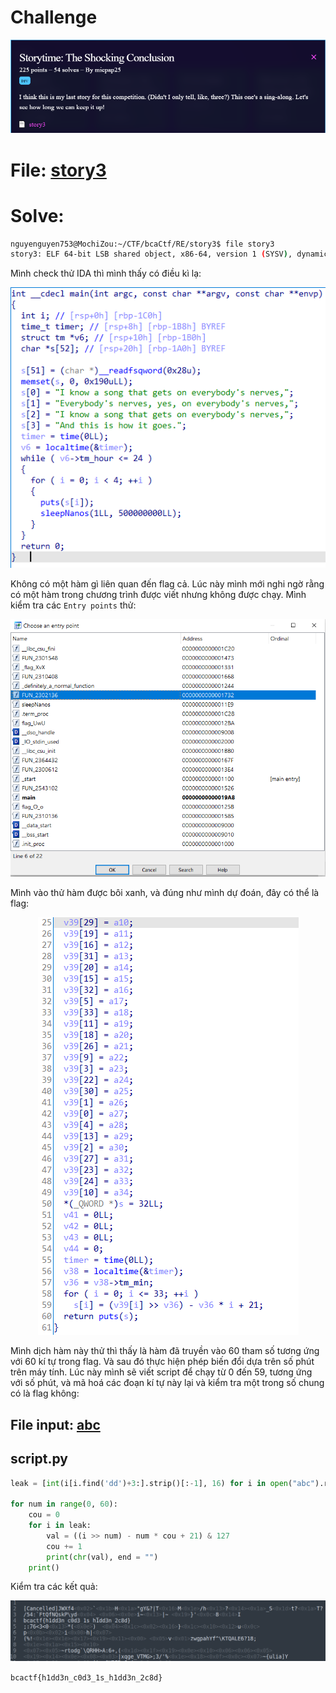 # Challenge

<p align="center">
  <img src="./Image/st3-1.png" alt="Entry point"/>
</p>

# File: [story3](./story3)

# Solve:
```bash
nguyenguyen753@MochiZou:~/CTF/bcaCtf/RE/story3$ file story3 
story3: ELF 64-bit LSB shared object, x86-64, version 1 (SYSV), dynamically linked, interpreter /lib64/ld-linux-x86-64.so.2, BuildID[sha1]=5210af9f7161e4d6b1c076ac4c8a88b15055ee1a, for GNU/Linux 3.2.0, not stripped
```

Mình check thử IDA thì mình thấy có điều kì lạ:

<p align="center">
  <img src="./Image/st3-2.png" alt="Entry point"/>
</p>

Không có một hàm gì liên quan đến flag cả. Lúc này mình mới nghi ngờ rằng có một hàm trong chương trình được viết nhưng không được chạy. Mình kiểm tra các `Entry points` thử:

<p align="center">
  <img src="./Image/st3-3.png" alt="Entry point"/>
</p>

Mình vào thử hàm được bôi xanh, và đúng như mình dự đoán, đây có thể là flag:

<p align="center">
  <img src="./Image/st3-4.png" alt="Entry point"/>
</p>

Mình dịch hàm này thử thì thấy là hàm đã truyền vào 60 tham số tương ứng với 60 kí tự trong flag. Và sau đó thực hiện phép biến đổi dựa trên số phút trên máy tính. Lúc này mình sẽ viết script để chạy từ 0 đến 59, tương ứng với số phút, và mã hoá các đoạn kí tự này lại và kiểm tra một trong số chung có là flag không:

## File input: [abc](./abc)

## script.py
```python
leak = [int(i[i.find('dd')+3:].strip()[:-1], 16) for i in open("abc").readlines()]

for num in range(0, 60):
	cou = 0
	for i in leak:
		val = ((i >> num) - num * cou + 21) & 127
		cou += 1
		print(chr(val), end = "")
	print()
```

Kiểm tra các kết quả:

<p align="center">
  <img src="./Image/st3-5.png" alt="Entry point"/>
</p>

`bcactf{h1dd3n_c0d3_1s_h1dd3n_2c8d}`